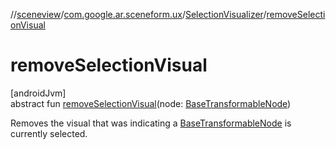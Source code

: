 //[sceneview](../../../index.md)/[com.google.ar.sceneform.ux](../index.md)/[SelectionVisualizer](index.md)/[removeSelectionVisual](remove-selection-visual.md)

# removeSelectionVisual

[androidJvm]\
abstract fun [removeSelectionVisual](remove-selection-visual.md)(node: [BaseTransformableNode](../-base-transformable-node/index.md))

Removes the visual that was indicating a [BaseTransformableNode](../-base-transformable-node/index.md) is currently selected.
